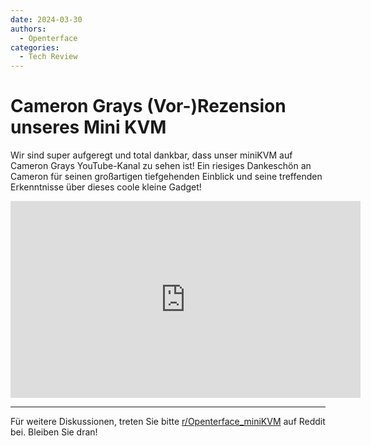 ```yaml
---
date: 2024-03-30
authors:
  - Openterface
categories:
  - Tech Review
---
```


# Cameron Grays (Vor-)Rezension unseres Mini KVM

Wir sind super aufgeregt und total dankbar, dass unser miniKVM auf Cameron Grays YouTube-Kanal zu sehen ist! Ein riesiges Dankeschön an Cameron für seinen großartigen tiefgehenden Einblick und seine treffenden Erkenntnisse über dieses coole kleine Gadget!

<iframe width="560" height="315" src="https://www.youtube.com/embed/xAEQpWyfY-c?si=BvkpZzJ8OfT2j8lr" title="YouTube video player" frameborder="0" allow="accelerometer; autoplay; clipboard-write; encrypted-media; gyroscope; picture-in-picture; web-share" referrerpolicy="strict-origin-when-cross-origin" allowfullscreen></iframe>

--------

Für weitere Diskussionen, treten Sie bitte [r/Openterface_miniKVM](https://www.reddit.com/r/Openterface_miniKVM/) auf Reddit bei. Bleiben Sie dran!
